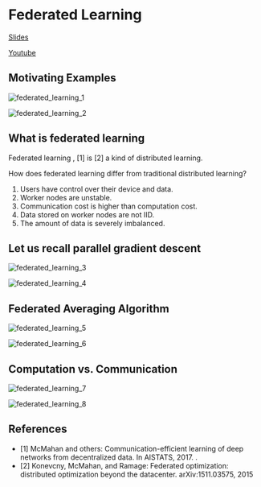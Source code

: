 # Federated Learning

[Slides](https://github.com/wangshusen/DeepLearning/blob/master/Slides/14\_Parallel\_4.pdf)

[Youtube](https://www.youtube.com/watch?v=STxtRucv\_zo)

## Motivating Examples

![federated\_learning\_1](<../.gitbook/assets/federated\_learning\_1 (1).png>)

![federated\_learning\_2](<../.gitbook/assets/federated\_learning\_2 (1).png>)

## What is federated learning

Federated learning , \[1] is \[2] a kind of distributed learning.

How does federated learning differ from traditional distributed learning?

1. Users have control over their device and data.
2. Worker nodes are unstable.
3. Communication cost is higher than computation cost.
4. Data stored on worker nodes are not IID.
5. The amount of data is severely imbalanced.

## Let us recall parallel gradient descent

![federated\_learning\_3](<../.gitbook/assets/federated\_learning\_3 (1).png>)

![federated\_learning\_4](<../.gitbook/assets/federated\_learning\_4 (1).png>)

## Federated Averaging Algorithm

![federated\_learning\_5](<../.gitbook/assets/federated\_learning\_5 (1).png>)

![federated\_learning\_6](<../.gitbook/assets/federated\_learning\_6 (1).png>)

## Computation vs. Communication

![federated\_learning\_7](<../.gitbook/assets/federated\_learning\_7 (1).png>)

![federated\_learning\_8](<../.gitbook/assets/federated\_learning\_8 (1).png>)

## References

* \[1] McMahan and others: Communication-efficient learning of deep networks from decentralized data. In AISTATS, 2017. .
* \[2] Konevcny, McMahan, and Ramage: Federated optimization: distributed optimization beyond the datacenter. arXiv:1511.03575, 2015
